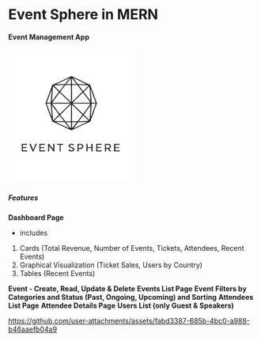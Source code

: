 # Event Sphere in MERN
#### Event Management App 

![](event-sphere.png)

##### Features


**Dashboard Page**
 - includes
1. Cards (Total Revenue, Number of Events, Tickets, Attendees, Recent Events)
2. Graphical Visualization (Ticket Sales, Users by Country)
3. Tables (Recent Events)

**Event - Create, Read, Update & Delete**
**Events List Page**
**Event Filters by Categories and Status (Past, Ongoing, Upcoming) and Sorting**
**Attendees List Page**
**Attendee Details Page**
**Users List (only Guest & Speakers)**



https://github.com/user-attachments/assets/fabd3387-685b-4bc0-a988-b46aaefb04a9

